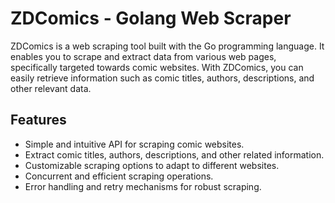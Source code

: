 # ZDComics - Golang Web Scraper

ZDComics is a web scraping tool built with the Go programming language. It enables you to scrape and extract data from various web pages, 
specifically targeted towards comic websites. With ZDComics, you can easily retrieve information such as 
comic titles, authors, descriptions, and other relevant data.

## Features
 - Simple and intuitive API for scraping comic websites.
 - Extract comic titles, authors, descriptions, and other related information.
 - Customizable scraping options to adapt to different websites.
 - Concurrent and efficient scraping operations.
 - Error handling and retry mechanisms for robust scraping.
